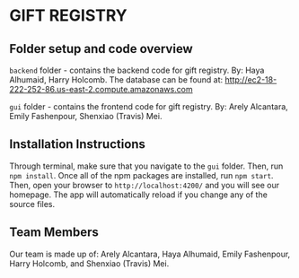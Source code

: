 # GIFT REGISTRY

## Folder setup and code overview
`backend` folder - contains the backend code for gift registry. By: Haya Alhumaid, Harry Holcomb. The database can be found at: http://ec2-18-222-252-86.us-east-2.compute.amazonaws.com 

`gui` folder - contains the frontend code for gift registry. By: Arely Alcantara, Emily Fashenpour, Shenxiao (Travis) Mei.

## Installation Instructions
Through terminal, make sure that you navigate to the `gui` folder. Then, run `npm install`. Once all of the npm packages are installed, run `npm start`. Then, open your browser to `http://localhost:4200/` and you will see our homepage. The app will automatically reload if you change any of the source files.

## Team Members
Our team is made up of: Arely Alcantara, Haya Alhumaid, Emily Fashenpour, Harry Holcomb, and Shenxiao (Travis) Mei.

